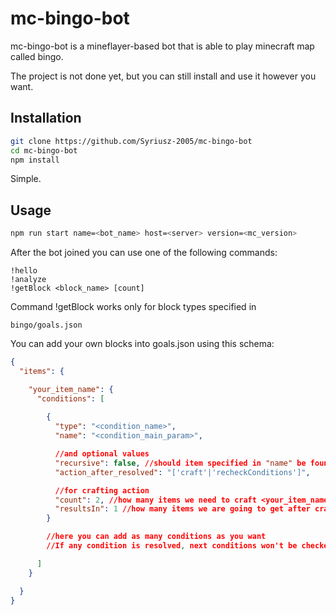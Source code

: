 # mc-bingo-bot

mc-bingo-bot is a mineflayer-based bot that is able to play minecraft map called bingo.

The project is not done yet, but you can still install and use it however you want.

## Installation

```bash
git clone https://github.com/Syriusz-2005/mc-bingo-bot
cd mc-bingo-bot
npm install
```

Simple.

## Usage

```bash
npm run start name=<bot_name> host=<server> version=<mc_version>
```

After the bot joined you can use one of the following commands:

```
!hello
!analyze
!getBlock <block_name> [count]
```

Command !getBlock works only for block types specified in 

```
bingo/goals.json
```

You can add your own blocks into goals.json using this schema:
```json
{
  "items": {

    "your_item_name": {
      "conditions": [
        
        {
          "type": "<condition_name>",
          "name": "<condition_main_param>",

          //and optional values
          "recursive": false, //should item specified in "name" be found recursively
          "action_after_resolved": "['craft'|'recheckConditions']",

          //for crafting action
          "count": 2, //how many items we need to craft <your_item_name>
          "resultsIn": 1 //how many items we are going to get after crafting
        }

        //here you can add as many conditions as you want
        //If any condition is resolved, next conditions won't be checked

      ]
    }

  }
}
```

